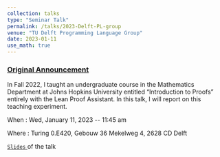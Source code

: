 ```yaml
---
collection: talks
type: "Seminar Talk"
permalink: /talks/2023-Delft-PL-group
venue: "TU Delft Programming Language Group"
date: 2023-01-11
use_math: true
---
```



### [Original Announcement](https://pl.ewi.tudelft.nl/seminar/2023/01/11/sina/)

In Fall 2022, I taught an undergraduate course in the Mathematics Department at Johns Hopkins University entitled “Introduction to Proofs” entirely with the Lean Proof Assistant. In this talk, I will report on this teaching experiment.

When : Wed, January 11, 2023 -- 11:45 am 

Where : Turing 0.E420, Gebouw 36 Mekelweg 4, 2628 CD Delft

<a href="/files/teaching/delft_talk.pdf" target="_blank" id="delft_talk_slides"> `Slides` </a> of the talk

